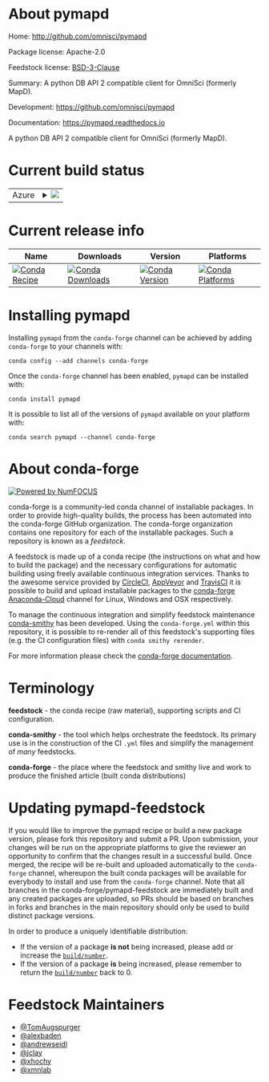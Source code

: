 About pymapd
============

Home: http://github.com/omnisci/pymapd

Package license: Apache-2.0

Feedstock license: [BSD-3-Clause](https://github.com/conda-forge/pymapd-feedstock/blob/master/LICENSE.txt)

Summary: A python DB API 2 compatible client for OmniSci (formerly MapD).

Development: https://github.com/omnisci/pymapd

Documentation: https://pymapd.readthedocs.io

A python DB API 2 compatible client for OmniSci (formerly MapD).


Current build status
====================


<table>
    
  <tr>
    <td>Azure</td>
    <td>
      <details>
        <summary>
          <a href="https://dev.azure.com/conda-forge/feedstock-builds/_build/latest?definitionId=891&branchName=master">
            <img src="https://dev.azure.com/conda-forge/feedstock-builds/_apis/build/status/pymapd-feedstock?branchName=master">
          </a>
        </summary>
        <table>
          <thead><tr><th>Variant</th><th>Status</th></tr></thead>
          <tbody><tr>
              <td>linux_64</td>
              <td>
                <a href="https://dev.azure.com/conda-forge/feedstock-builds/_build/latest?definitionId=891&branchName=master">
                  <img src="https://dev.azure.com/conda-forge/feedstock-builds/_apis/build/status/pymapd-feedstock?branchName=master&jobName=linux&configuration=linux_64_" alt="variant">
                </a>
              </td>
            </tr><tr>
              <td>osx_64</td>
              <td>
                <a href="https://dev.azure.com/conda-forge/feedstock-builds/_build/latest?definitionId=891&branchName=master">
                  <img src="https://dev.azure.com/conda-forge/feedstock-builds/_apis/build/status/pymapd-feedstock?branchName=master&jobName=osx&configuration=osx_64_" alt="variant">
                </a>
              </td>
            </tr><tr>
              <td>win_64</td>
              <td>
                <a href="https://dev.azure.com/conda-forge/feedstock-builds/_build/latest?definitionId=891&branchName=master">
                  <img src="https://dev.azure.com/conda-forge/feedstock-builds/_apis/build/status/pymapd-feedstock?branchName=master&jobName=win&configuration=win_64_" alt="variant">
                </a>
              </td>
            </tr>
          </tbody>
        </table>
      </details>
    </td>
  </tr>
</table>

Current release info
====================

| Name | Downloads | Version | Platforms |
| --- | --- | --- | --- |
| [![Conda Recipe](https://img.shields.io/badge/recipe-pymapd-green.svg)](https://anaconda.org/conda-forge/pymapd) | [![Conda Downloads](https://img.shields.io/conda/dn/conda-forge/pymapd.svg)](https://anaconda.org/conda-forge/pymapd) | [![Conda Version](https://img.shields.io/conda/vn/conda-forge/pymapd.svg)](https://anaconda.org/conda-forge/pymapd) | [![Conda Platforms](https://img.shields.io/conda/pn/conda-forge/pymapd.svg)](https://anaconda.org/conda-forge/pymapd) |

Installing pymapd
=================

Installing `pymapd` from the `conda-forge` channel can be achieved by adding `conda-forge` to your channels with:

```
conda config --add channels conda-forge
```

Once the `conda-forge` channel has been enabled, `pymapd` can be installed with:

```
conda install pymapd
```

It is possible to list all of the versions of `pymapd` available on your platform with:

```
conda search pymapd --channel conda-forge
```


About conda-forge
=================

[![Powered by NumFOCUS](https://img.shields.io/badge/powered%20by-NumFOCUS-orange.svg?style=flat&colorA=E1523D&colorB=007D8A)](http://numfocus.org)

conda-forge is a community-led conda channel of installable packages.
In order to provide high-quality builds, the process has been automated into the
conda-forge GitHub organization. The conda-forge organization contains one repository
for each of the installable packages. Such a repository is known as a *feedstock*.

A feedstock is made up of a conda recipe (the instructions on what and how to build
the package) and the necessary configurations for automatic building using freely
available continuous integration services. Thanks to the awesome service provided by
[CircleCI](https://circleci.com/), [AppVeyor](https://www.appveyor.com/)
and [TravisCI](https://travis-ci.com/) it is possible to build and upload installable
packages to the [conda-forge](https://anaconda.org/conda-forge)
[Anaconda-Cloud](https://anaconda.org/) channel for Linux, Windows and OSX respectively.

To manage the continuous integration and simplify feedstock maintenance
[conda-smithy](https://github.com/conda-forge/conda-smithy) has been developed.
Using the ``conda-forge.yml`` within this repository, it is possible to re-render all of
this feedstock's supporting files (e.g. the CI configuration files) with ``conda smithy rerender``.

For more information please check the [conda-forge documentation](https://conda-forge.org/docs/).

Terminology
===========

**feedstock** - the conda recipe (raw material), supporting scripts and CI configuration.

**conda-smithy** - the tool which helps orchestrate the feedstock.
                   Its primary use is in the construction of the CI ``.yml`` files
                   and simplify the management of *many* feedstocks.

**conda-forge** - the place where the feedstock and smithy live and work to
                  produce the finished article (built conda distributions)


Updating pymapd-feedstock
=========================

If you would like to improve the pymapd recipe or build a new
package version, please fork this repository and submit a PR. Upon submission,
your changes will be run on the appropriate platforms to give the reviewer an
opportunity to confirm that the changes result in a successful build. Once
merged, the recipe will be re-built and uploaded automatically to the
`conda-forge` channel, whereupon the built conda packages will be available for
everybody to install and use from the `conda-forge` channel.
Note that all branches in the conda-forge/pymapd-feedstock are
immediately built and any created packages are uploaded, so PRs should be based
on branches in forks and branches in the main repository should only be used to
build distinct package versions.

In order to produce a uniquely identifiable distribution:
 * If the version of a package **is not** being increased, please add or increase
   the [``build/number``](https://conda.io/docs/user-guide/tasks/build-packages/define-metadata.html#build-number-and-string).
 * If the version of a package **is** being increased, please remember to return
   the [``build/number``](https://conda.io/docs/user-guide/tasks/build-packages/define-metadata.html#build-number-and-string)
   back to 0.

Feedstock Maintainers
=====================

* [@TomAugspurger](https://github.com/TomAugspurger/)
* [@alexbaden](https://github.com/alexbaden/)
* [@andrewseidl](https://github.com/andrewseidl/)
* [@jclay](https://github.com/jclay/)
* [@xhochy](https://github.com/xhochy/)
* [@xmnlab](https://github.com/xmnlab/)

